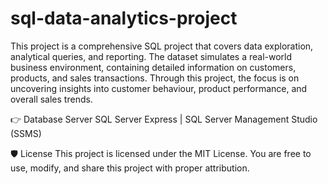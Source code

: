 # sql-data-analytics-project
This project is a comprehensive SQL project that covers data exploration, analytical queries, and reporting. The dataset simulates a real-world business environment, containing detailed information on customers, products, and sales transactions. Through this project, the focus is on uncovering insights into customer behaviour, product performance, and overall sales trends.


👉 Database Server
SQL Server Express | SQL Server Management Studio (SSMS)


🛡️ License
This project is licensed under the MIT License. You are free to use, modify, and share this project with proper attribution.
